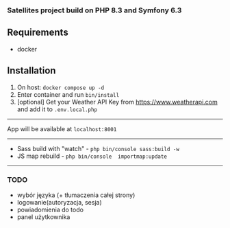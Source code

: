 ### Satellites project build on PHP 8.3 and Symfony 6.3

## Requirements
- docker

## Installation
1. On host: `docker compose up -d`
2. Enter container and run `bin/install`  
3. [optional] Get your Weather API Key from https://www.weatherapi.com and add it to `.env.local.php`

---

App will be available at `localhost:8001`

---

- Sass build with "watch" - `php bin/console sass:build -w`
- JS map rebuild - `php bin/console  importmap:update`

---
### TODO
- wybór języka (+ tłumaczenia całej strony)
- logowanie(autoryzacja, sesja)
- powiadomienia do todo
- panel użytkownika

